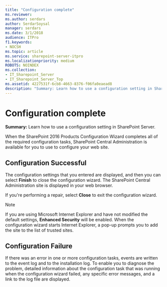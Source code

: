```yaml
---
title: "Configuration complete"
ms.reviewer: 
ms.author: serdars
author: SerdarSoysal
manager: serdars
ms.date: 3/1/2018
audience: ITPro
f1.keywords:
- NOCSH
ms.topic: article
ms.service: sharepoint-server-itpro
ms.localizationpriority: medium
ROBOTS: NOINDEX
ms.collection:
- IT_Sharepoint_Server
- IT_Sharepoint_Server_Top
ms.assetid: 4227531f-6cb8-4663-8376-f06fa0eaead8
description: "Summary: Learn how to use a configuration setting in SharePoint Server."
---
```


# Configuration complete

 **Summary:** Learn how to use a configuration setting in SharePoint Server. 
  
When the SharePoint 2016 Products Configuration Wizard completes all of the required configuration tasks, SharePoint Central Administration is available for you to use to configure your web site.
  
## Configuration Successful

The configuration settings that you entered are displayed, and then you can select **Finish** to close the configuration wizard. The SharePoint Central Administration site is displayed in your web browser. 
  
If you're performing a repair, select **Close** to exit the configuration wizard. 
  
> [!NOTE]
> If you are using Microsoft Internet Explorer and have not modified the default settings, **Enhanced Security** will be enabled. When the configuration wizard starts Internet Explorer, a pop-up prompts you to add the site to the list of trusted sites. 
  
## Configuration Failure

If there was an error in one or more configuration tasks, events are written to the event log and to the installation log. To enable you to diagnose the problem, detailed information about the configuration task that was running when the configuration wizard failed, any specific error messages, and a link to the log file are displayed.
  

